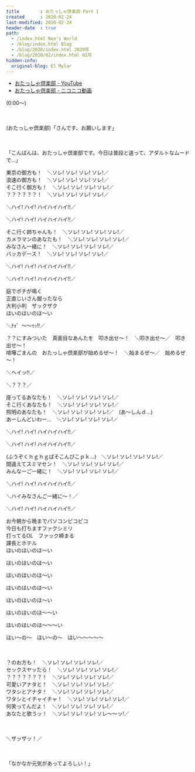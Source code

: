 ```yaml
---
title        : おたっしゃ倶楽部 Part 1
created      : 2020-02-24
last-modified: 2020-02-24
header-date  : true
path:
  - /index.html Neo's World
  - /blog/index.html Blog
  - /blog/2020/index.html 2020年
  - /blog/2020/02/index.html 02月
hidden-info:
  original-blog: El Mylar
---
```


- [おたっしゃ倶楽部 - YouTube](https://www.youtube.com/watch?v=SIcsd_yDCK0)
- [おたっしゃ倶楽部 - ニコニコ動画](https://www.nicovideo.jp/watch/sm6128965)

(0:00～)

　

(おたっしゃ倶楽部)「さんです、お願いします」

　

「こんばんは、おたっしゃ倶楽部です。今日は普段と違って、アダルトなムードで…」

東京の御方も！　＼ソレ! ソレ! ソレ! ソレ!／  
浪速の御方も！　＼ソレ! ソレ! ソレ! ソレ!／  
そこ行く御方も！　＼ソレ! ソレ! ソレ! ソレ!／  
？？？？？？！　＼ソレ! ソレ! ソレ! ソレ!／

＼ハイ! ハイ! ハイハイハイ!!／

＼ハイ! ハイ! ハイハイハイ!!／

そこ行く姉ちゃんも！　＼ソレ! ソレ! ソレ! ソレ!／  
カメラマンのあなたも！　＼ソレ! ソレ! ソレ! ソレ!／  
みなさん一緒に！　＼ソレ! ソレ! ソレ! ソレ!／  
バッカデース！　＼ソレ! ソレ! ソレ! ソレ!／

＼ハイ! ハイ! ハイハイハイ!!／

＼ハイ! ハイ! ハイハイハイ!!／

庭でポチが鳴く  
正直じいさん掘ったなら  
大判小判　ザックザク  
ほいのほいのほ～い

＼ﾅｫ゛～～ｩｯ!!／

？？にすみついた　真面目なあんたを　叩き出せ～！　＼叩き出せ～／　叩き出せ～！  
喧嘩ごまんの　おたっしゃ倶楽部が始めるぜ～！　＼始まるぜ～／　始めるぜ～！

＼ヘイッ!!／

＼？？？／

座ってるあなたも！　＼ソレ! ソレ! ソレ! ソレ!／  
そこ行くあなたも！　＼ソレ! ソレ! ソレ! ソレ!／  
照明のあなたも！　＼ソレ! ソレ! ソレ! ソレ!／　(あ～しんｄ…)  
あーしんどいわー…　＼ソレ! ソレ! ソレ! ソレ!／

＼ハイ! ハイ! ハイハイハイ!!／

＼ハイ! ハイ! ハイハイハイ!!／

(ふうぞくｈｇｈｇぱそこんぴこｐｋ…)　＼ソレ! ソレ! ソレ! ソレ!／  
間違えてスミマセン！　＼ソレ! ソレ! ソレ! ソレ!／  
みんなーご一緒に！　＼ソレ! ソレ! ソレ! ソレ!／

＼ハイ! ハイ! ハイハイハイ!!／

＼ハイみなさんご一緒に～！／

＼ハイ! ハイ! ハイハイハイ!!／

お今朝から晩までパソコンピコピコ  
今日も打ちますファクシミリ  
打ってるOL　ファック締まる  
課長とホテル  
ほいのほいのほ～い

ほいのほいのほ～い

ほいのほいのほ～い

ほいのほいのほ～い

ほいのほいのほ～い

ほいのほいのほ～～い

ほいのほいのほ～～～い

ほい～の～　ほい～の～　ほい～～～～～

　

？のお方も！　＼ソレ! ソレ! ソレ! ソレ!／  
セックスヤッたら！　＼ソレ! ソレ! ソレ! ソレ!／  
？？？？？？？！　＼ソレ! ソレ! ソレ! ソレ!／  
可愛いアナタと！　＼ソレ! ソレ! ソレ! ソレ!／  
ワタシとアナタ！　＼ソレ! ソレ! ソレ! ソレ!／  
ワタシとイチャイチャ！　＼ソレ! ソレ! ソレ! ソレ!／  
何笑ってんだよ！　＼ソレ! ソレ! ソレ! ソレ!／  
あなたと歌うッ！　＼ソレ! ソレ! ソレ! ソレ～～ッ!／

　

＼ザッザッ！／

　

「なかなか元気があってよろしい！」
